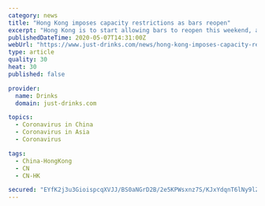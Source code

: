 ```yaml
---
category: news
title: "Hong Kong imposes capacity restrictions as bars reopen"
excerpt: "Hong Kong is to start allowing bars to reopen this weekend, although capacity will be limited to 50%. The move, which could be a blueprint for other countries looking to ease lockdown restrictions, is part of a staged reopening in Hong Kong that also sees gyms and massage parlours resume operations."
publishedDateTime: 2020-05-07T14:31:00Z
webUrl: "https://www.just-drinks.com/news/hong-kong-imposes-capacity-restrictions-as-bars-reopen_id130888.aspx"
type: article
quality: 30
heat: 30
published: false

provider:
  name: Drinks
  domain: just-drinks.com

topics:
  - Coronavirus in China
  - Coronavirus in Asia
  - Coronavirus

tags:
  - China-HongKong
  - CN
  - CN-HK

secured: "EYfK2j3u3GioispcqXVJJ/BS0aNGrD2B/2e5KPWsxnz7S/KJxYdqnT6lNy9lZLTfP6XRZoM93FKxXoyCsDb76QD054rWUhMVWPCahaFoKuHKEaDjXE4nf79qndMFs2FqLvPsX+08J3OuHeqAGWXUjdhf7kt1fjwBvtJmZZezSQqyN9OqHpWmZkCApayi0+mBnc9b0g3iL9kv18AXyAMgx08S9B9Mh3hMzCX1eLMr8ATrSXtX75ZKtS64ut+DOJSZG2Zk5jvJUBiQVjSCCAsKJOnHCfE49ZE3idIEqj3Bh+divn9MrkKJU5xY0ZbRTQdBTQyXC9WNy35gVTGJIU3cxWnUw6AlPioSSzO/CZCWSfwiUk/jd3DeV1YytFWAEyNfQZGIuVvKxXIPZD8JO3/apPU74p6YHYw36RdNkWhxoTrB0x/2cSeJQP1/rpFvFMAAEKMUuWEB++1r/6nFeIlhScotIWv3VWYWjPf32T/asqc=;4iWX3b7YomajQpHOp+x+wA=="
---
```



